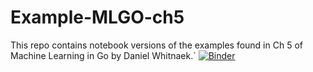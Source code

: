 # Example-MLGO-ch5
This repo contains notebook versions of the examples found in Ch 5 of Machine Learning in Go by Daniel Whitnaek.`
[![Binder](https://mybinder.org/badge.svg)](https://mybinder.org/v2/gh/Soypete/Example-MLGO-ch5/binder!)

